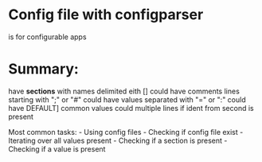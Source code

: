 # Config file with configparser
is for configurable apps

# Summary:
have **sections**  with names delimited eith []
could have comments lines starting with ";" or "#"
could have values separated with "=" or ":"
could have DEFAULT] common values
could multiple lines if ident from second is present

Most common tasks:
    - Using config files
    - Checking if config file exist
    - Iterating over all values present
    - Checking if a section is present
    - Checking if a value is present
